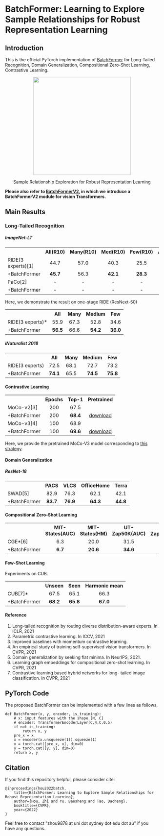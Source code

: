 # BatchFormer: Learning to Explore Sample Relationships for Robust Representation Learning

## Introduction

This is the official PyTorch implementation of [BatchFormer](https://arxiv.org/abs/2203.01522) for Long-Tailed Recognition, Domain Generalization, Compositional Zero-Shot Learning, Contrastive Learning.

<p align="center">
  <img src="rela_illu.png" width="320">
</p>

<p align="center">
Sample Relationship Exploration for Robust Representation Learning
  </p>

**Please also refer to [BatchFormerV2](https://arxiv.org/abs/2204.01254), in which we introduce a BatchFormerV2 module for vision Transformers.**

## Main Results

### Long-Tailed Recognition

##### ImageNet-LT
<table><tbody>
<!-- START TABLE -->
<!-- TABLE HEADER -->
<th valign="bottom"></th>
<th valign="bottom">All(R10)</th>
<th valign="bottom">Many(R10)</th>
<th valign="bottom">Med(R10)</th>
<th valign="bottom">Few(R10)</th>
<th valign="bottom">All(R50)</th>
<th valign="bottom">Many(R50)</th>
<th valign="bottom">Med(R50)</th>
<th valign="bottom">Few(R50)</th>
<!-- TABLE BODY -->
<tr><td align="left">RIDE(3 experts)[1]</td>
<td align="center">44.7</td>
<td align="center">57.0</td>
<td align="center">40.3</td>
<td align="center">25.5</td>
<td align="center">53.6</td>
<td align="center">64.9</td>
<td align="center">50.4</td>
<td align="center">33.2</td>
</tr>

<tr><td align="left">+BatchFormer</td>
<td align="center"><b>45.7</b></td>
<td align="center">56.3</td>
<td align="center"><b>42.1</b></td>
<td align="center"><b>28.3</b></td>
<td align="center"><b>54.1</b></td>
<td align="center">64.3</td>
<td align="center"><b>51.4</b></td>
<td align="center"><b>35.1</b></td>
    
<tr><td align="left">PaCo[2]</td>
<td align="center">-</td>
<td align="center">-</td>
<td align="center">-</td>
<td align="center">-</td>
<td align="center">57.0</td>
<td align="center">64.8</td>
<td align="center">55.9</td>
<td align="center">39.1</td>
</tr>

<tr><td align="left">+BatchFormer</td>
<td align="center">-</td>
<td align="center">-</td>
<td align="center">-</td>
<td align="center">-</td>
<td align="center"><b>57.4</b></td>
<td align="center">62.7</td>
<td align="center"><b>56.7</b></td>
<td align="center"><b>42.1</b></td>
</tbody></table>

Here, we demonstrate the result on one-stage RIDE (ResNext-50)
<table><tbody>
<!-- START TABLE -->
<!-- TABLE HEADER -->
<th valign="bottom"></th>
<th valign="bottom">All</th>
<th valign="bottom">Many</th>
<th valign="bottom">Medium</th>
<th valign="bottom">Few</th>

<!-- TABLE BODY -->
<tr><td align="left">RIDE(3 experts)*</td>
<td align="center">55.9</td>
<td align="center">67.3</td>
<td align="center">52.8</td>
<td align="center">34.6</td>
</tr>
    <tr><td align="left">+BatchFormer</td>
<td align="center"><b>56.5</b></td>
<td align="center">66.6</td>
<td align="center"><b>54.2</b></td>
<td align="center"><b>36.0</b></td>
</tbody></table>


##### iNaturalist 2018
<table><tbody>
<!-- START TABLE -->
<!-- TABLE HEADER -->
<th valign="bottom"></th>
<th valign="bottom">All</th>
<th valign="bottom">Many</th>
<th valign="bottom">Medium</th>
<th valign="bottom">Few</th>

<!-- TABLE BODY -->
<tr><td align="left">RIDE(3 experts)</td>
<td align="center">72.5</td>
<td align="center">68.1</td>
<td align="center">72.7</td>
<td align="center">73.2</td>
</tr>
    <tr><td align="left">+BatchFormer</td>
<td align="center"><b>74.1</b></td>
<td align="center">65.5</td>
<td align="center"><b>74.5</b></td>
<td align="center"><b>75.8</b></td>
</tbody></table>

#### Contrastive Learning
<table><tbody>
<!-- START TABLE -->
<!-- TABLE HEADER -->
<th valign="bottom"></th>
<th valign="bottom">Epochs</th>
<th valign="bottom">Top-1</th>
<th valign="bottom">Pretrained</th>
<!-- TABLE BODY -->
<tr><td align="left">MoCo-v2[3]</td>
<td align="center">200</td>
<td align="center">67.5</td>
<td align="center"></td>
</tr>
<tr><td align="left">+BatchFormer</td>
<td align="center">200</td>
<td align="center"><b>68.4</b></td>
  <td align="center"><a href="https://cloudstor.aarnet.edu.au/plus/s/nnepE6cPmEPMOkv">download</a></td>
    
<tr><td align="left">MoCo-v3[4]</td>
<td align="center">100</td>
<td align="center">68.9</td>
</tr>
<tr><td align="left">+BatchFormer</td>
<td align="center">100</td>
<td align="center"><b>69.6</b></td>
    <td align="center"><a href="https://cloudstor.aarnet.edu.au/plus/s/IHxiZW3I8iiDS5u">download</a></td>
</tbody></table>

Here, we provide the pretrained MoCo-V3 model corresponding to [this strategy](https://github.com/zhihou7/BatchFormer/blob/cc7a060c6395cb1dc8a7c577df77f52a44deaf9d/moco-v3/moco/builder.py#L139).

#### Domain Generalization

##### ResNet-18

<table><tbody>
<!-- START TABLE -->
<!-- TABLE HEADER -->
<th valign="bottom"></th>
<th valign="bottom">PACS</th>
<th valign="bottom">VLCS</th>
<th valign="bottom">OfficeHome</th>
<th valign="bottom">Terra</th>

<!-- TABLE BODY -->
<tr><td align="left">SWAD[5]</td>
<td align="center">82.9</td>
<td align="center">76.3</td>
<td align="center">62.1</td>
<td align="center">42.1</td>
</tr>
    <tr><td align="left">+BatchFormer</td>
<td align="center"><b>83.7</b></td>
<td align="center"><b>76.9</b></td>
<td align="center"><b>64.3</b></td>
<td align="center"><b>44.8</b></td>
</tbody></table>


#### Compositional Zero-Shot Learning
<table><tbody>
<!-- START TABLE -->
<!-- TABLE HEADER -->
<th valign="bottom"></th>
<th valign="bottom">MIT-States(AUC)</th>
<th valign="bottom">MIT-States(HM)</th>
<th valign="bottom">UT-Zap50K(AUC)</th>
<th valign="bottom">UT-Zap50K(HM)</th>
<th valign="bottom">C-GQA(AUC)</th>
<th valign="bottom">C-GQA(HM)</th>
<!-- TABLE BODY -->
<tr><td align="left">CGE*[6]</td>
<td align="center">6.3</td>
<td align="center">20.0</td>
<td align="center">31.5</td>
<td align="center">46.5</td>
<td align="center">3.7</td>
<td align="center">14.9</td>
</tr>
    <tr><td align="left">+BatchFormer</td>
<td align="center"><b>6.7</b></td>
<td align="center"><b>20.6</b></td>
<td align="center"><b>34.6</b></td>
<td align="center"><b>49.0</b></td>
<td align="center"><b>3.8</b></td>
<td align="center"><b>15.5</b></td>
</tbody></table>

#### Few-Shot Learning
Experiments on CUB.

<table><tbody>
<!-- START TABLE -->
<!-- TABLE HEADER -->
<th valign="bottom"></th>
<th valign="bottom">Unseen</th>
<th valign="bottom">Seen</th>
<th valign="bottom">Harmonic mean</th>

<!-- TABLE BODY -->
<tr><td align="left">CUB[7]*</td>
<td align="center">67.5</td>
<td align="center">65.1</td>
<td align="center">66.3</td>
</tr>
    <tr><td align="left">+BatchFormer</td>
<td align="center"><b>68.2</b></td>
<td align="center"><b>65.8</b></td>
<td align="center"><b>67.0</b></td>
</tbody></table>


#### Reference

1. Long-tailed recognition by routing diverse distribution-aware experts. In ICLR, 2021
2. Parametric contrastive learning. In ICCV, 2021
3. Improved baselines with momentum contrastive learning.
4. An empirical study of training self-supervised vision transformers. In CVPR, 2021
5. Domain generalization by seeking flat minima. In NeurIPS, 2021.
6. Learning graph embeddings for compositional zero-shot learning. In CVPR, 2021
7. Contrastive learning based hybrid networks for long- tailed image classification. In CVPR, 2021

## PyTorch Code

The proposed BatchFormer can be implemented with a few lines as follows,

    def BatchFormer(x, y, encoder, is_training):
        # x: input features with the shape [N, C]
        # encoder: TransformerEncoderLayer(C,4,C,0.5)
        if not is_training:
            return x, y
        pre_x = x
        x = encoder(x.unsqueeze(1)).squeeze(1)
        x = torch.cat([pre_x, x], dim=0)
        y = torch.cat([y, y], dim=0)
        return x, y



## Citation
If you find this repository helpful, please consider cite:

    @inproceedings{hou2022batch,
        title={BatchFormer: Learning to Explore Sample Relationships for Robust Representation Learning},
        author={Hou, Zhi and Yu, Baosheng and Tao, Dacheng},
        booktitle={CVPR},
        year={2022}
    }

Feel free to contact "zhou9878 at uni dot sydney dot edu dot au" if you have any questions.
